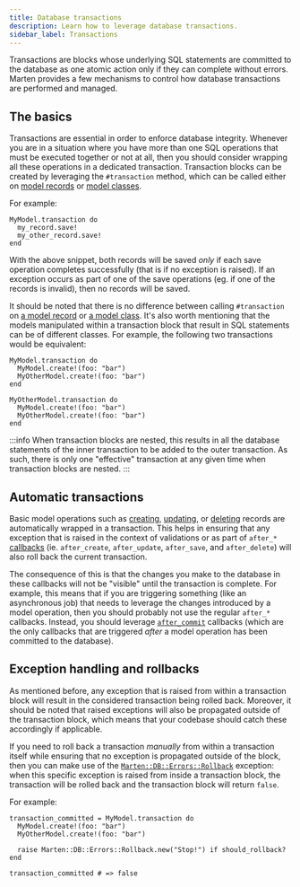 ```yaml
---
title: Database transactions
description: Learn how to leverage database transactions.
sidebar_label: Transactions
---
```


Transactions are blocks whose underlying SQL statements are committed to the database as one atomic action only if they can complete without errors. Marten provides a few mechanisms to control how database transactions are performed and managed.

## The basics

Transactions are essential in order to enforce database integrity. Whenever you are in a situation where you have more than one SQL operations that must be executed together or not at all, then you should consider wrapping all these operations in a dedicated transaction. Transaction blocks can be created by leveraging the `#transaction` method, which can be called either on [model records](pathname:///api/0.4/Marten/DB/Model/Connection.html#transaction(using%3ANil|String|Symbol%3Dnil%2C%26block)-instance-method) or [model classes](pathname:///api/0.4/Marten/DB/Model/Connection/ClassMethods.html#transaction(using%3ANil|String|Symbol%3Dnil%2C%26)-instance-method).

For example:

```crystal
MyModel.transaction do
  my_record.save!
  my_other_record.save!
end
```

With the above snippet, both records will be saved _only_ if each save operation completes successfully (that is if no exception is raised). If an exception occurs as part of one of the save operations (eg. if one of the records is invalid), then no records will be saved.

It should be noted that there is no difference between calling `#transaction` on [a model record](pathname:///api/0.4/Marten/DB/Model/Connection.html#transaction(using%3ANil|String|Symbol%3Dnil%2C%26block)-instance-method) or [a model class](pathname:///api/0.4/Marten/DB/Model/Connection/ClassMethods.html#transaction(using%3ANil|String|Symbol%3Dnil%2C%26)-instance-method). It's also worth mentioning that the models manipulated within a transaction block that result in SQL statements can be of different classes. For example, the following two transactions would be equivalent:

```crystal
MyModel.transaction do
  MyModel.create!(foo: "bar")
  MyOtherModel.create!(foo: "bar")
end

MyOtherModel.transaction do
  MyModel.create!(foo: "bar")
  MyOtherModel.create!(foo: "bar")
end
```

:::info
When transaction blocks are nested, this results in all the database statements of the inner transaction to be added to the outer transaction. As such, there is only one "effective" transaction at any given time when transaction blocks are nested.
:::

## Automatic transactions

Basic model operations such as [creating](./introduction.md#create), [updating](./introduction.md#update), or [deleting](./introduction.md#delete) records are automatically wrapped in a transaction. This helps in ensuring that any exception that is raised in the context of validations or as part of `after_*` [callbacks](./callbacks.md) (ie. `after_create`, `after_update`, `after_save`, and `after_delete`) will also roll back the current transaction.

The consequence of this is that the changes you make to the database in these callbacks will not be "visible" until the transaction is complete. For example, this means that if you are triggering something (like an asynchronous job) that needs to leverage the changes introduced by a model operation, then you should probably not use the regular `after_*` callbacks. Instead, you should leverage [`after_commit`](./callbacks.md#aftercommit) callbacks (which are the only callbacks that are triggered _after_ a model operation has been committed to the database).

## Exception handling and rollbacks

As mentioned before, any exception that is raised from within a transaction block will result in the considered transaction being rolled back. Moreover, it should be noted that raised exceptions will also be propagated outside of the transaction block, which means that your codebase should catch these accordingly if applicable.

If you need to roll back a transaction _manually_ from within a transaction itself while ensuring that no exception is propagated outside of the block, then you can make use of the [`Marten::DB::Errors::Rollback`](pathname:///api/0.4/Marten/DB/Errors/Rollback.html) exception: when this specific exception is raised from inside a transaction block, the transaction will be rolled back and the transaction block will return `false`.

For example:

```crystal
transaction_committed = MyModel.transaction do
  MyModel.create!(foo: "bar")
  MyOtherModel.create!(foo: "bar")

  raise Marten::DB::Errors::Rollback.new("Stop!") if should_rollback?
end

transaction_committed # => false
```
